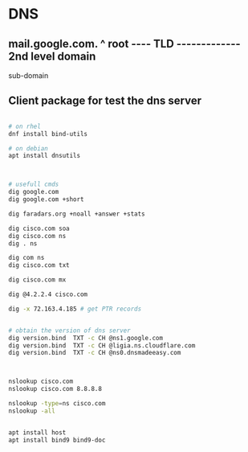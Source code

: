 # DNS

mail.google.com.
               ^ root
            ----
            TLD
    -------------
    2nd level domain
-------------------
sub-domain


## Client package for test the dns server
```sh

# on rhel
dnf install bind-utils

# on debian 
apt install dnsutils



# usefull cmds
dig google.com
dig google.com +short

dig faradars.org +noall +answer +stats

dig cisco.com soa
dig cisco.com ns
dig . ns

dig com ns
dig cisco.com txt

dig cisco.com mx

dig @4.2.2.4 cisco.com

dig -x 72.163.4.185 # get PTR records


# obtain the version of dns server
dig version.bind  TXT -c CH @ns1.google.com
dig version.bind  TXT -c CH @ligia.ns.cloudflare.com
dig version.bind  TXT -c CH @ns0.dnsmadeeasy.com



nslookup cisco.com
nslookup cisco.com 8.8.8.8

nslookup -type=ns cisco.com
nslookup -all
```

```sh

apt install host
apt install bind9 bind9-doc





```
